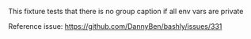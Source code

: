 This fixture tests that there is no group caption if all env vars are private

Reference issue: https://github.com/DannyBen/bashly/issues/331
